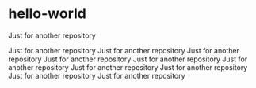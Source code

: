 # hello-world
Just for another repository

Just for another repository
Just for another repository
Just for another repository
Just for another repository
Just for another repository
Just for another repository
Just for another repository
Just for another repository
Just for another repository
Just for another repository
